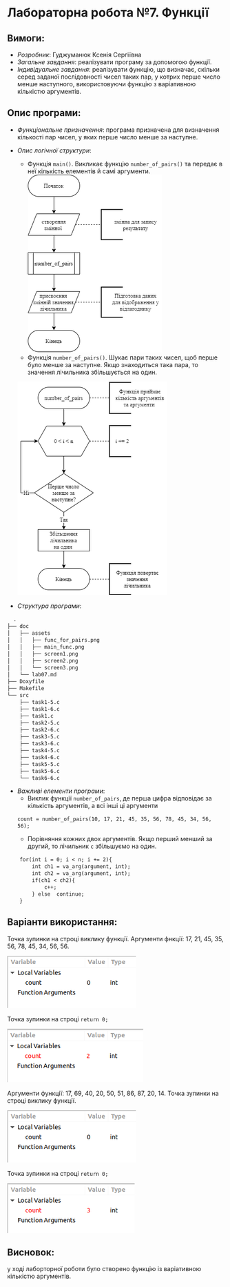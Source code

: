 # Лабораторна робота №7. Функції
## Вимоги:
 * *Розробник*: Гуджуманюк Ксенія Сергіївна
 *  *Загальне завдання*: реалізувати програму за допомогою функції.
 *  *Індивідуальне завдання*: реалізувати функцію, що визначає, скільки серед заданої послідовності чисел таких пар, у котрих перше число менше наступного, використовуючи функцію з варіативною кількістю аргументів.
 ## Опис програми:
 * *Функціональне призначення*: програма призначена для визначення кількості пар чисел, у яких перше число менше за наступне.
 *  *Опис логічної структури*: 
       * Функція `main()`. Викликає функцію `number_of_pairs()` та передає в неї кількість елементів й самі аргументи.
       ![](assets/main_func.png)
       * Функція `number_of_pairs()`. Шукає пари таких чисел, щоб перше було менше за наступне. Якщо знаходиться така пара, то значення лічильника збільшується на один. 

       ![](assets/func_for_pairs.png)
        
        
 *  *Структура програми*:
```
  .
├── doc
│   ├── assets
│   │   ├── func_for_pairs.png
│   │   ├── main_func.png
│   │   ├── screen1.png
│   │   ├── screen2.png
│   │   └── screen3.png
│   └── lab07.md
├── Doxyfile
├── Makefile
└── src
    ├── task1-5.c
    ├── task1-6.c
    ├── task1.c
    ├── task2-5.c
    ├── task2-6.c
    ├── task3-5.c
    ├── task3-6.c
    ├── task4-5.c
    ├── task4-6.c
    ├── task5-5.c
    ├── task5-6.c
    └── task6-6.c
```

 *  *Важливі елементи програми*:
	 * Виклик функції `number_of_pairs`, де перша цифра відповідає за кількість аргументів, а всі інші ці аргументи
	 ```
	count = number_of_pairs(10, 17, 21, 45, 35, 56, 78, 45, 34, 56, 56);
	 ```
	  * Порівняння кожних двох аргументів. Якщо перший менший за другий, то лічильник `c` збільшуємо на один.
```		
	for(int i = 0; i < n; i += 2){
		int ch1 = va_arg(argument, int);
		int ch2 = va_arg(argument, int);
		if(ch1 < ch2){
			c++;
		} else  continue;
	}
```
 ## Варіанти використання:
  Точка зупинки на строці виклику функції. 
  Аргументи фнкції: 17, 21, 45, 35, 56, 78, 45, 34, 56, 56.
  
  ![](assets/screen1.png)

Точка зупинки на строці `return 0;`
 
 ![](assets/screen2.png)
  
  Аргументи функції: 17, 69, 40, 20, 50, 51, 86, 87, 20, 14.
  Точка зупинки на строці виклику функції.
  
  ![](assets/screen1.png)
  
  Точка зупинки на строці `return 0;` 
  
  ![](assets/screen3.png)


 ## Висновок:
 у ході лаборторної роботи було створено функцію із варіативною кількістю аргументів.
 
